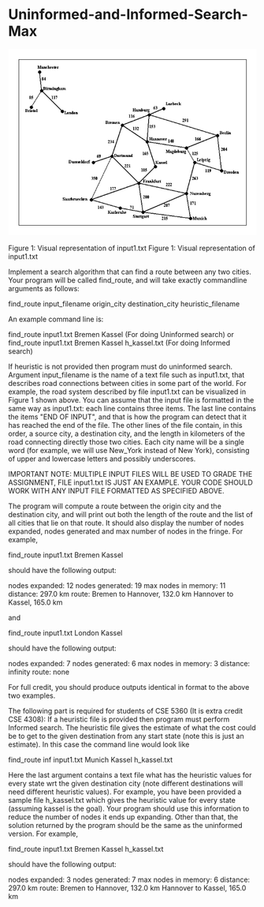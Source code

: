 # Uninformed-and-Informed-Search-Max

![](Image/route.gif)

Figure 1: Visual representation of input1.txt
Figure 1: Visual representation of input1.txt

Implement a search algorithm that can find a route between any two cities. Your program will be called find_route, and will take exactly commandline arguments as follows:

find_route input_filename origin_city destination_city heuristic_filename

An example command line is:

find_route input1.txt Bremen Kassel (For doing Uninformed search)
or
find_route input1.txt Bremen Kassel h_kassel.txt (For doing Informed search)

If heuristic is not provided then program must do uninformed search. Argument input_filename is the name of a text file such as input1.txt, that describes road connections between cities in some part of the world. For example, the road system described by file input1.txt can be visualized in Figure 1 shown above. You can assume that the input file is formatted in the same way as input1.txt: each line contains three items. The last line contains the items "END OF INPUT", and that is how the program can detect that it has reached the end of the file. The other lines of the file contain, in this order, a source city, a destination city, and the length in kilometers of the road connecting directly those two cities. Each city name will be a single word (for example, we will use New_York instead of New York), consisting of upper and lowercase letters and possibly underscores.

IMPORTANT NOTE: MULTIPLE INPUT FILES WILL BE USED TO GRADE THE ASSIGNMENT, FILE input1.txt IS JUST AN EXAMPLE. YOUR CODE SHOULD WORK WITH ANY INPUT FILE FORMATTED AS SPECIFIED ABOVE.

The program will compute a route between the origin city and the destination city, and will print out both the length of the route and the list of all cities that lie on that route. It should also display the number of nodes expanded, nodes generated and max number of nodes in the fringe. For example,

find_route input1.txt Bremen Kassel

should have the following output:

nodes expanded: 12
nodes generated: 19
max nodes in memory: 11
distance: 297.0 km
route:
Bremen to Hannover, 132.0 km
Hannover to Kassel, 165.0 km

and

find_route input1.txt London Kassel

should have the following output:

nodes expanded: 7
nodes generated: 6
max nodes in memory: 3
distance: infinity
route:
none

For full credit, you should produce outputs identical in format to the above two examples.

The following part is required for students of CSE 5360 (It is extra credit CSE 4308): If a heuristic file is provided then program must perform Informed search. The heuristic file gives the estimate of what the cost could be to get to the given destination from any start state (note this is just an estimate). In this case the command line would look like

find_route inf input1.txt Munich Kassel h_kassel.txt

Here the last argument contains a text file what has the heuristic values for every state wrt the given destination city (note different destinations will need different heuristic values). For example, you have been provided a sample file h_kassel.txt which gives the heuristic value for every state (assuming kassel is the goal). Your program should use this information to reduce the number of nodes it ends up expanding. Other than that, the solution returned by the program should be the same as the uninformed version. For example,

find_route input1.txt Bremen Kassel h_kassel.txt

should have the following output:

nodes expanded: 3
nodes generated: 7
max nodes in memory: 6
distance: 297.0 km
route:
Bremen to Hannover, 132.0 km
Hannover to Kassel, 165.0 km
